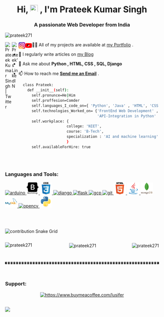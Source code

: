 <h1 align="center">Hi, <img src="https://media.giphy.com/media/hvRJCLFzcasrR4ia7z/giphy.gif" width="25px" height="25px">
, I'm Prateek Kumar Singh</h1>
<h3 align="center">A passionate Web Developer from India</h3>

<p align="left"> <img src="https://komarev.com/ghpvc/?username=prateek271&label=Profile%20views&color=0eb4b1&style=flat" alt="prateek271" /> </p>
<p align="left">

<a href="https://twitter.com/prateek2719">
  <img align="left" alt="Prateek Kumar Singh | Twitter" width="22px" src="https://raw.githubusercontent.com/peterthehan/peterthehan/master/assets/twitter.svg" />
</a>
<a href="https://www.linkedin.com/in/prateek-kumar-singh-u78/">
  <img align="left" alt="Prateek's LinkedIN" width="22px" src="https://raw.githubusercontent.com/peterthehan/peterthehan/master/assets/linkedin.svg" />
</a>
<a href="https://www.instagram.com/prateekkumar321/">
  <img align="left" alt="Prateek's Insta" width="22px" src="https://raw.githubusercontent.com/github/explore/06c46459e7947c8a25f72798af696d66e202ac39/topics/instagram/instagram.png" />
</a>
<a href="https://www.youtube.com/channel/UCMn7iq5ZdH2pyeazynaZjBA">
  <img align="left" alt="Prateek's Youtube" width="22px" src="https://raw.githubusercontent.com/github/explore/d744245de144b89f3e3462949e08bfc91eda7fcf/topics/youtube/youtube.png" />
</a>

</p>

- 👨‍💻 All of my projects are available at [my Portfolio]([https://bit.ly/3uT9sdM](https://prateek271.github.io/PortFolio-Page/)) .

- 📝 I regularly write articles on [my Blog](https://codepacezx.blogspot.com/?m=1)

- 💬 Ask me about **Python , HTML, CSS , SQL, Django**

- 📫 How to reach me **<a href = "mailto: codematters.prateek271@gmail.com">Send me an Email</a>** .


```bash
  class Prateek:
    def __init__(self):
      self.pronunce=He|Him
      self.proffesion=Comder
      self.languages_I_code_on={ 'Python', 'Java' , 'HTML', 'CSS' .'JS', 'SQL' 'MySQL'}
      self.technologies_Worked_on= {'FrontEnd Web Development' , 'BackEnd Developement' , 'Google Cloud Console' ,
                                    'API-Integration in Python' , 'REST API', 'Large data Analytics using Tableau'}
      self.workplace: {
                      college: 'NIET',
                      course: 'B-Tech',
                      specialization : 'AI and machine learning'
                      }
      self.availableForHire: true
                                
```

<br>
<h3 align="left">Languages and Tools:</h3>
<p align="left"> 
<a href="https://www.arduino.cc/" target="_blank" rel="noreferrer"> <img src="https://cdn.worldvectorlogo.com/logos/arduino-1.svg" alt="arduino" width="40" height="40"/> </a>
<a href="https://getbootstrap.com" target="_blank" rel="noreferrer"> <img src="https://raw.githubusercontent.com/devicons/devicon/master/icons/bootstrap/bootstrap-plain-wordmark.svg" alt="bootstrap" width="40" height="40"/> </a> 
<a href="https://www.w3schools.com/css/" target="_blank" rel="noreferrer"> <img src="https://raw.githubusercontent.com/devicons/devicon/master/icons/css3/css3-original-wordmark.svg" alt="css3" width="40" height="40"/> </a> 
<a href="https://www.djangoproject.com/" target="_blank" rel="noreferrer"> <img src="https://cdn.worldvectorlogo.com/logos/django.svg" alt="django" width="40" height="40"/> </a> 
<a href="https://flask.palletsprojects.com/" target="_blank" rel="noreferrer"> <img src="https://www.vectorlogo.zone/logos/pocoo_flask/pocoo_flask-icon.svg" alt="flask" width="40" height="40"/> </a> 
<a href="https://cloud.google.com" target="_blank" rel="noreferrer"> <img src="https://www.vectorlogo.zone/logos/google_cloud/google_cloud-icon.svg" alt="gcp" width="40" height="40"/> </a> 
<a href="https://git-scm.com/" target="_blank" rel="noreferrer"> <img src="https://www.vectorlogo.zone/logos/git-scm/git-scm-icon.svg" alt="git" width="40" height="40"/> </a> 
<a href="https://www.w3.org/html/" target="_blank" rel="noreferrer"> <img src="https://raw.githubusercontent.com/devicons/devicon/master/icons/html5/html5-original-wordmark.svg" alt="html5" width="40" height="40"/> </a> 
<a href="https://www.java.com" target="_blank" rel="noreferrer"> <img src="https://raw.githubusercontent.com/devicons/devicon/master/icons/java/java-original.svg" alt="java" width="40" height="40"/> </a> 
<a href="https://www.mongodb.com/" target="_blank" rel="noreferrer"> <img src="https://raw.githubusercontent.com/devicons/devicon/master/icons/mongodb/mongodb-original-wordmark.svg" alt="mongodb" width="40" height="40"/> </a> 
<a href="https://www.mysql.com/" target="_blank" rel="noreferrer"> <img src="https://raw.githubusercontent.com/devicons/devicon/master/icons/mysql/mysql-original-wordmark.svg" alt="mysql" width="40" height="40"/> </a> 
<a href="https://opencv.org/" target="_blank" rel="noreferrer"> <img src="https://www.vectorlogo.zone/logos/opencv/opencv-icon.svg" alt="opencv" width="40" height="40"/> </a> 
<a href="https://www.python.org" target="_blank" rel="noreferrer"> <img src="https://raw.githubusercontent.com/devicons/devicon/master/icons/python/python-original.svg" alt="python" width="40" height="40"/> </a> </p>

<hr style="border:#00000000 dashed; background:transparent;">
<br>

<p><img src="https://github.com/praTeek271/praTeek271/blob/main/_cache/github-user-contribution%20(1).svg" alt="contribution Snake Grid"/></p>
<div class="container" style="display:flex;position:relative;justify-content:space-between">
<p><img align="left" src="https://github-readme-stats.vercel.app/api/top-langs?username=prateek271&show_icons=true&theme=onedark&title_color=fb6a6a&bg_color=0c1014&hide_border=true&locale=en&layout=compact" alt="prateek271" /></p>

<p>&nbsp;<img align="center" src="https://github-readme-stats.vercel.app/api?username=prateek271&show_icons=true&theme=onedark&title_color=fb6a6a&text_color=5badec&bg_color=0c1014&locale=en" alt="prateek271" /></p>

<p><img align="center" src="https://github-readme-streak-stats.herokuapp.com/?user=prateek271&theme=dark" alt="prateek271" /></p>
</div>

<br>
<hr style="border:black dashed; background:transparent;">
<br>
<h3 align="left">Support:</h3>
<p align="center"><a href="https://www.buymeacoffee.com/https://www.buymeacoffee.com/lusifer"> <img align="center" src="https://cdn.buymeacoffee.com/buttons/v2/default-yellow.png" height="50" width="210" alt="https://www.buymeacoffee.com/lusifer" /></a></p><br>
<img src="https://github.com/praTeek271/praTeek271/blob/main/_cache/assets.png"></img>
